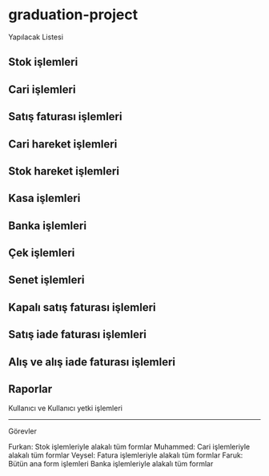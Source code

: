 # graduation-project
Yapılacak Listesi

Stok işlemleri
--------
Cari işlemleri
--------
Satış faturası işlemleri
--------
Cari hareket işlemleri
--------
Stok hareket işlemleri
--------
Kasa işlemleri
--------
Banka işlemleri
--------
Çek işlemleri
--------
Senet işlemleri
--------
Kapalı satış faturası işlemleri
--------
Satış iade faturası işlemleri
--------
Alış ve alış iade faturası işlemleri
--------
Raporlar
--------
Kullanıcı ve Kullanıcı yetki işlemleri

--------

Görevler

Furkan:
Stok işlemleriyle alakalı tüm formlar
Muhammed:
Cari işlemleriyle alakalı tüm formlar
Veysel:
Fatura işlemleriyle alakalı tüm formlar
Faruk:
Bütün ana form işlemleri
Banka işlemleriyle alakalı tüm formlar

